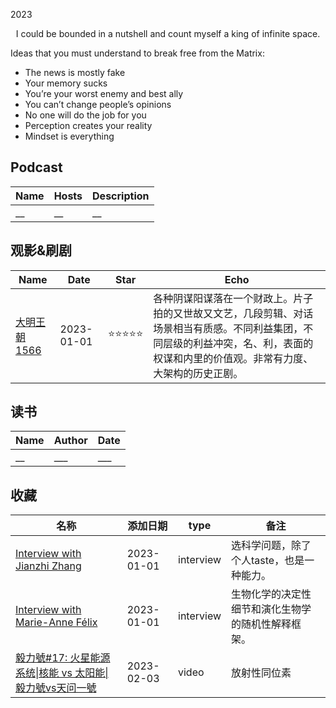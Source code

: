 2023

<center>I could be bounded in a nutshell and count myself a king of infinite space.</center>

Ideas that you must understand to break free from the Matrix:
- The news is mostly fake
- Your memory sucks
- You’re your worst enemy and best ally
- You can’t change people’s opinions
- No one will do the job for you
- Perception creates your reality
- Mindset is everything

## Podcast

| Name                                                         | Hosts | Description       |
| ------------------------------------------------------------ | ---------- |---------- |
|__| __ | __ |

## 观影&刷剧

<!--START_SECTION:my_drama-->

| Name                                                         | Date       | Star                           | Echo | 
| ------------------------------------------------------------ | ---------- | ------------------------------ |  ---|
| [大明王朝1566](https://movie.douban.com/subject/2210001/)  | 2023-01-01 |  :star::star::star::star::star:    | 各种阴谋阳谋落在一个财政上。片子拍的又世故又文艺，几段剪辑、对话场景相当有质感。不同利益集团，不同层级的利益冲突，名、利，表面的权谋和内里的价值观。非常有力度、大架构的历史正剧。|

## 读书

| Name                                                         | Author | Date       |
| ------------------------------------------------------------ | ---------- |---------- |
| __| ___ | ___ | 

## 收藏

| 名称                                           | 添加日期   | type         | 备注                                           |
| ---------------------------------------------- | ------- | --------- | ---------------------------------------------- |
| [Interview with Jianzhi Zhang](https://www.cell.com/current-biology/fulltext/S0960-9822(20)30566-2) | 2023-01-01  | interview | 选科学问题，除了个人taste，也是一种能力。 |
| [Interview with Marie-Anne Félix](https://www.sciencedirect.com/science/article/pii/S096098220800609X)| 2023-01-01  | interview |生物化学的决定性细节和演化生物学的随机性解释框架。 |
| [毅力號#17: 火星能源系统\|核能 vs 太阳能\|毅力號vs天问一號](https://www.youtube.com/watch?v=3Y3mCZjMM8w&ab_channel=DiscoveryWithAndy) | 2023-02-03 | video | 放射性同位素 | 



